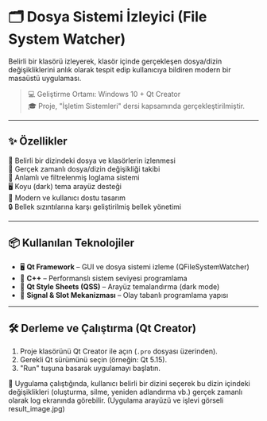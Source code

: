 # 🗂️ Dosya Sistemi İzleyici (File System Watcher)  
Belirli bir klasörü izleyerek, klasör içinde gerçekleşen dosya/dizin değişikliklerini anlık olarak tespit edip kullanıcıya bildiren modern bir masaüstü uygulaması.

> 💻 Geliştirme Ortamı: Windows 10 + Qt Creator  
> 🎓 Proje, "İşletim Sistemleri" dersi kapsamında gerçekleştirilmiştir.

---

## ✨ Özellikler

📁 Belirli bir dizindeki dosya ve klasörlerin izlenmesi  
🔄 Gerçek zamanlı dosya/dizin değişikliği takibi  
📝 Anlamlı ve filtrelenmiş loglama sistemi  
🖥️ Koyu (dark) tema arayüz desteği  
🎯 Modern ve kullanıcı dostu tasarım  
🔒 Bellek sızıntılarına karşı geliştirilmiş bellek yönetimi

---

## 📦 Kullanılan Teknolojiler

- 🖥️ **Qt Framework** – GUI ve dosya sistemi izleme (QFileSystemWatcher)  
- 📝 **C++** – Performanslı sistem seviyesi programlama  
- 🎨 **Qt Style Sheets (QSS)** – Arayüz temalandırma (dark mode)  
- 🧪 **Signal & Slot Mekanizması** – Olay tabanlı programlama yapısı

---

## 🛠️ Derleme ve Çalıştırma (Qt Creator)

1. Proje klasörünü Qt Creator ile açın (`.pro` dosyası üzerinden).  
2. Gerekli Qt sürümünü seçin (örneğin: Qt 5.15).  
3. "Run" tuşuna basarak uygulamayı başlatın.  

🔧 Uygulama çalıştığında, kullanıcı belirli bir dizini seçerek bu dizin içindeki değişiklikleri (oluşturma, silme, yeniden adlandırma vb.) gerçek zamanlı olarak log ekranında görebilir. (Uygulama arayüzü ve işlevi görseli result_image.jpg)

